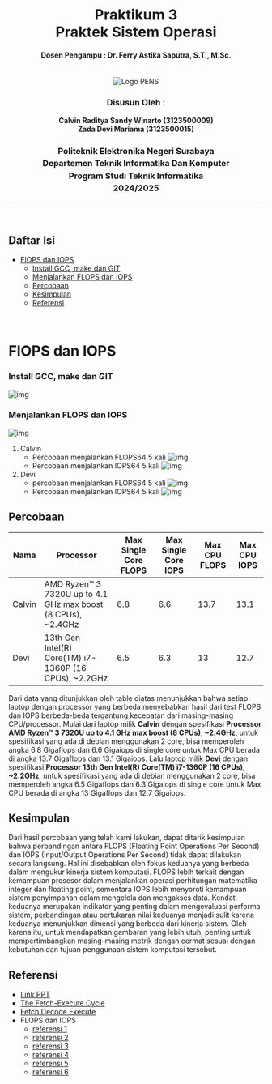 <div align="center">
  <h1 style="text-align: center;font-weight: bold">Praktikum 3<br>Praktek Sistem Operasi</h1>
  <h4 style="text-align: center;">Dosen Pengampu : Dr. Ferry Astika Saputra, S.T., M.Sc.</h4>
</div>
<br />
<div align="center">
  <img src="https://i.ibb.co/DC3QHnM/logo-pens.png" alt="Logo PENS">
  <h3 style="text-align: center;">Disusun Oleh :</h3>
  <p style="text-align: center;">
    <strong>Calvin Raditya Sandy Winarto (3123500009)</strong><br>
    <strong>Zada Devi Mariama (3123500015)</strong>
  </p>

<h3 style="text-align: center;line-height: 1.5">Politeknik Elektronika Negeri Surabaya<br>Departemen Teknik Informatika Dan Komputer<br>Program Studi Teknik Informatika<br>2024/2025</h3>
  <hr>
</div>
<br>

## Daftar Isi

- [FlOPS dan IOPS](#flops-dan-iops)
    - [Install GCC, make dan GIT](#install-gcc-make-dan-git)
    - [Menjalankan FLOPS dan IOPS](#menjalankan-flops-dan-iops)
  - [Percobaan](#percobaan)
  - [Kesimpulan](#kesimpulan)
  - [Referensi](#referensi)


<br>

# FlOPS dan IOPS

### Install GCC, make dan GIT

![img](assets/1.jpeg)

### Menjalankan FLOPS dan IOPS

![img](assets/2.jpeg)

1. Calvin
   - Percobaan menjalankan FLOPS64 5 kali
   ![img](assets/flops_calvin.jpeg)
   - Percobaan menjalankan IOPS64 5 kali
   ![img](assets/iops_calvin.jpeg)
3. Devi
   - percobaan menjalankan FLOPS64 5 kali
   ![img](assets/flops_devi.png)
   - Percobaan menjalankan IOPS64 5 kali
   ![img](assets/iops_devi.png)

## Percobaan

| Nama | Processor | Max Single Core FLOPS | Max Single Core IOPS | Max CPU FLOPS | Max CPU IOPS |
| ----- | ----- | ----- | ----- | ----- | ----- |
| Calvin  | AMD Ryzen™ 3 7320U up to 4.1 GHz max boost (8 CPUs), ~2.4GHz      | 6.8                   | 6.6                  | 13.7         | 13.1         |
| Devi    | 13th Gen Intel(R) Core(TM) i7-1360P (16 CPUs), ~2.2GHz      | 6.5                   | 6.3                  | 13        | 12.7         |


Dari data yang ditunjukkan oleh table diatas menunjukkan bahwa setiap laptop dengan processor yang berbeda menyebabkan hasil dari test FLOPS dan IOPS berbeda-beda tergantung kecepatan dari masing-masing CPU/processor.
Mulai dari laptop milik **Calvin** dengan spesifikasi **Processor AMD Ryzen™ 3 7320U up to 4.1 GHz max boost (8 CPUs), ~2.4GHz**, untuk spesifikasi yang ada di debian menggunakan 2 core, bisa memperoleh angka 6.8 Gigaflops dan 6.6 Gigaiops di single core untuk Max CPU berada di angka 13.7 Gigaflops dan 13.1 Gigaiops.
Lalu laptop milik **Devi** dengan spesifikasi **Processor 13th Gen Intel(R) Core(TM) i7-1360P (16 CPUs), ~2.2GHz**, untuk spesifikasi yang ada di debian menggunakan 2 core, bisa memperoleh angka 6.5 Gigaflops dan 6.3 Gigaiops di single core untuk Max CPU berada di angka 13 Gigaflops dan 12.7 Gigaiops.

## Kesimpulan

Dari hasil percobaan yang telah kami lakukan, dapat ditarik kesimpulan bahwa perbandingan antara FLOPS (Floating Point Operations Per Second) dan IOPS (Input/Output Operations Per Second) tidak dapat dilakukan secara langsung. Hal ini disebabkan oleh fokus keduanya yang berbeda dalam mengukur kinerja sistem komputasi. FLOPS lebih terkait dengan kemampuan prosesor dalam menjalankan operasi perhitungan matematika integer dan floating point, sementara IOPS lebih menyoroti kemampuan sistem penyimpanan dalam mengelola dan mengakses data. Kendati keduanya merupakan indikator yang penting dalam mengevaluasi performa sistem, perbandingan atau pertukaran nilai keduanya menjadi sulit karena keduanya menunjukkan dimensi yang berbeda dari kinerja sistem. Oleh karena itu, untuk mendapatkan gambaran yang lebih utuh, penting untuk mempertimbangkan masing-masing metrik dengan cermat sesuai dengan kebutuhan dan tujuan penggunaan sistem komputasi tersebut.

## Referensi

- [Link PPT](https://www.canva.com/design/DAF_UJsAaZw/Kcpy-2TJeanyoAzzzBZ1tA/edit?utm_content=DAF_UJsAaZw&utm_campaign=designshare&utm_medium=link2&utm_source=sharebutton)
- [The Fetch-Execute Cycle](https://www.youtube.com/watch?v=Z5JC9Ve1sfI)
- [Fetch Decode Execute](https://www.youtube.com/watch?v=jFDMZpkUWCw)
- FLOPS dan IOPS
  - [referensi 1](https://static.buku.kemdikbud.go.id/content/pdf/bukuteks/kurikulum21/Informatika-KLS-X-Sem-1.pdf)
  - [referensi 2](https://teknogram.id/kamus/cpu/)
  - [referensi 3](https://blogs.powercode.id/apa-itu-compiler-pengertianfungsitahapan-dan-contohnya/)
  - [referensi 4](https://www.mikirbae.com/2016/09/peranan-dan-fungsi-sistem-operasi.html)
  - [referensi 5](https://toffeedev.com/blog/website/fungsi-sistem-operasi/)
  - [referensi 6](https://www.niagahoster.co.id/blog/bahasa-pemrograman/)
